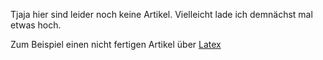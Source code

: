 Tjaja hier sind leider noch keine Artikel. Vielleicht lade ich demnächst mal etwas hoch.

Zum Beispiel einen nicht fertigen Artikel über [Latex](https://justaehle.github.io/website/blog/latex.md)
